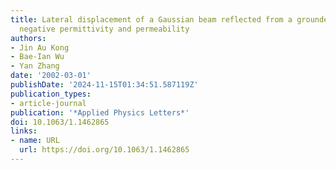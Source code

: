 ```yaml
---
title: Lateral displacement of a Gaussian beam reflected from a grounded slab with
  negative permittivity and permeability
authors:
- Jin Au Kong
- Bae-Ian Wu
- Yan Zhang
date: '2002-03-01'
publishDate: '2024-11-15T01:34:51.587119Z'
publication_types:
- article-journal
publication: '*Applied Physics Letters*'
doi: 10.1063/1.1462865
links:
- name: URL
  url: https://doi.org/10.1063/1.1462865
---
```

